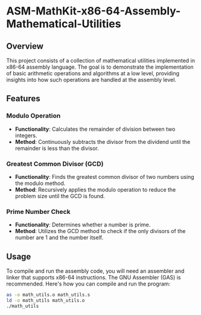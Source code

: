 # ASM-MathKit-x86-64-Assembly-Mathematical-Utilities

## Overview
This project consists of a collection of mathematical utilities implemented in x86-64 assembly language. The goal is to demonstrate the implementation of basic arithmetic operations and algorithms at a low level, providing insights into how such operations are handled at the assembly level.

## Features

### Modulo Operation
- **Functionality**: Calculates the remainder of division between two integers.
- **Method**: Continuously subtracts the divisor from the dividend until the remainder is less than the divisor.

### Greatest Common Divisor (GCD)
- **Functionality**: Finds the greatest common divisor of two numbers using the modulo method.
- **Method**: Recursively applies the modulo operation to reduce the problem size until the GCD is found.

### Prime Number Check
- **Functionality**: Determines whether a number is prime.
- **Method**: Utilizes the GCD method to check if the only divisors of the number are 1 and the number itself.

## Usage

To compile and run the assembly code, you will need an assembler and linker that supports x86-64 instructions. The GNU Assembler (GAS) is recommended. Here's how you can compile and run the program:

```bash
as -o math_utils.o math_utils.s
ld -o math_utils math_utils.o
./math_utils

